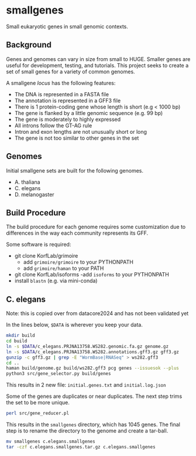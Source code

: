 smallgenes
==========

Small eukaryotic genes in small genomic contexts.

## Background ##

Genes and genomes can vary in size from small to HUGE. Smaller genes are useful
for development, testing, and tutorials. This project seeks to create a set of
small genes for a variety of common genomes.

A smallgene _locus_ has the following features:

- The DNA is represented in a FASTA file
- The annotation is represented in a GFF3 file
- There is 1 protein-coding gene whose length is short (e.g < 1000 bp)
- The gene is flanked by a little genomic sequence (e.g. 99 bp)
- The gene is moderately to highly expressed
- All introns follow the GT-AG rule
- Intron and exon lengths are not unusually short or long
- The gene is not too similar to other genes in the set

## Genomes ##

Initial smallgene sets are built for the following genomes.

- A. thaliana
- C. elegans
- D. melanogaster

## Build Procedure ##

The build procedure for each genome requires some customization due to
differences in the way each community represents its GFF.

Some software is required:

- git clone KorfLab/grimoire
	- add `grimoire/grimoire` to your PYTHONPATH
	- add `grimoire/haman` to your PATH
- git clone KorfLab/isoforms
	-add `isoforms` to your PYTHONPATH
- install `blastn` (e.g. via mini-conda)


## C. elegans ##


Note: this is copied over from datacore2024 and has not been validated yet


In the lines below, `$DATA` is wherever you keep your data.

```bash
mkdir build
cd build
ln -s $DATA/c_elegans.PRJNA13758.WS282.genomic.fa.gz genome.gz
ln -s $DATA/c_elegans.PRJNA13758.WS282.annotations.gff3.gz gff3.gz
gunzip -c gff3.gz | grep -E "WormBase|RNASeq" > ws282.gff3
cd ..
haman build/genome.gz build/ws282.gff3 pcg genes --issuesok --plus
python3 src/gene_selector.py build/genes
```

This results in 2 new file: `initial.genes.txt` and `initial.log.json`

Some of the genes are duplicates or near duplicates. The next step trims the
set to be more unique.

```bash
perl src/gene_reducer.pl
```

This results in the `smallgenes` directory, which has 1045 genes. The final
step is to rename the directory to the genome and create a tar-ball.

```bash
mv smallgenes c.elegans.smallgenes
tar -czf c.elegans.smallgenes.tar.gz c.elegans.smallgenes
```
